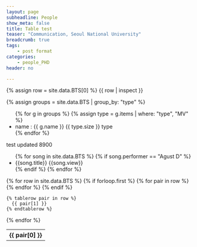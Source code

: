 ```yaml
---
layout: page
subheadline: People
show_meta: false
title: Table test
teaser: "Communication, Seoul National University"
breadcrumb: true
tags:
    - post format
categories:
    - people_PHD
header: no

---
```

<!-- <ul>
    {% for post in site.categories.design %}
    <li><a href="{{ site.url }}{{ site.baseurl }}{{ post.url }}">{{ post.title }}</a></li>
    {% endfor %}
</ul> -->


{% assign row = site.data.BTS[0] %}
{{ row | inspect }}


{% assign groups = site.data.BTS | group_by: "type" %}
<ul>
{% for g in groups %}
{% assign type = g.items | where: "type", "MV" %}
<li>name : {{ g.name }} {{ type.size }} type</li>
{% endfor %}
</ul>



<p> test updated 8900 </p>
<ul>
 {% for song in site.data.BTS %}
   {% if song.performer == "Agust D" %}
    <li> {{song.title}} {{song.view}} </li>
    {% endif %}
 {% endfor %}
</ul>


<table>
  {% for row in site.data.BTS %}
    {% if forloop.first %}
    <tr>
      {% for pair in row %}
        <th>{{ pair[0] }}</th>
      {% endfor %}
    </tr>
    {% endif %}

    {% tablerow pair in row %}
      {{ pair[1] }}
    {% endtablerow %}
  {% endfor %}
</table>
